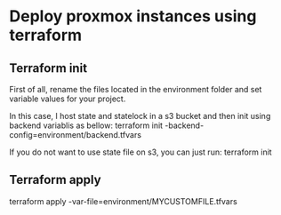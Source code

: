 # Deploy proxmox instances using terraform


## Terraform init
First of all, rename the files located in the environment folder and set variable values for your project.

In this case, I host state and statelock in a s3 bucket and then init using backend variablis as bellow:
terraform init -backend-config=environment/backend.tfvars

If you do not want to use state file on s3, you can just run: 
terraform init

## Terraform apply

terraform apply -var-file=environment/MYCUSTOMFILE.tfvars